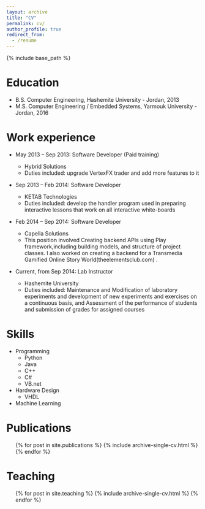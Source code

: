 ```yaml
---
layout: archive
title: "CV"
permalink: cv/
author_profile: true
redirect_from:
  - /resume
---
```


{% include base_path %}

Education
======
* B.S. Computer Engineering, Hashemite University - Jordan, 2013
* M.S. Computer Engineering / Embedded Systems, Yarmouk University - Jordan, 2016

Work experience
======
* May 2013 – Sep 2013: Software Developer (Paid training)
  * Hybrid Solutions
  * Duties included: upgrade VertexFX trader and add more features to it
  
* Sep 2013 – Feb 2014: Software Developer
  * KETAB Technologies
  * Duties included: develop the handler program used in preparing interactive lessons that work on all interactive white-boards
  
* Feb 2014 – Sep 2014: Software Developer
  * Capella Solutions
  * This position involved Creating backend APIs using Play framework,including building models, and structure of project classes. I also worked on creating a backend for a Transmedia Gamified Online Story World(theelementsclub.com) .
  
* Current, from Sep 2014: Lab Instructor
  * Hashemite University
  * Duties included: Maintenance and Modification of laboratory experiments and development of new experiments and exercises on a continuous basis, and Assessment of the performance of students and submission of grades for assigned courses

  
  
Skills
======

* Programming
  * Python
  * Java
  * C++
  * C#
  * VB.net
* Hardware Design 
  * VHDL 
* Machine Learning
  

Publications
======
  <ul>{% for post in site.publications %}
    {% include archive-single-cv.html %}
  {% endfor %}</ul>
  
  
Teaching
======
  <ul>{% for post in site.teaching %}
    {% include archive-single-cv.html %}
  {% endfor %}</ul>
  
